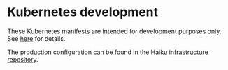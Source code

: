# Kubernetes development

These Kubernetes manifests are intended for development purposes only. See [here](/docs/k8s-development.md) for details.

The production configuration can be found in the Haiku [infrastructure repository](https://github.com/haiku/infrsatructure).
